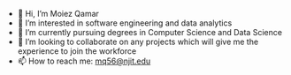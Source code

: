 - 👋 Hi, I’m Moiez Qamar
- 👀 I’m interested in software engineering and data analytics
- 🌱 I’m currently pursuing degrees in Computer Science and Data Science
- 💞️ I’m looking to collaborate on any projects which will give me the experience to join the workforce
- 📫 How to reach me: mq56@njit.edu

<!---
moqm25/moqm25 is a ✨ special ✨ repository because its `README.md` (this file) appears on your GitHub profile.
You can click the Preview link to take a look at your changes.
--->
